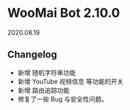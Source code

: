 # WooMai Bot 2.10.0

2020.08.19

## Changelog

* 新增 随机字符串功能
* 新增 YouTube 视频信息 等功能的开关
* 新增 路由追踪功能
* 修复了一些 Bug 与安全性问题。
